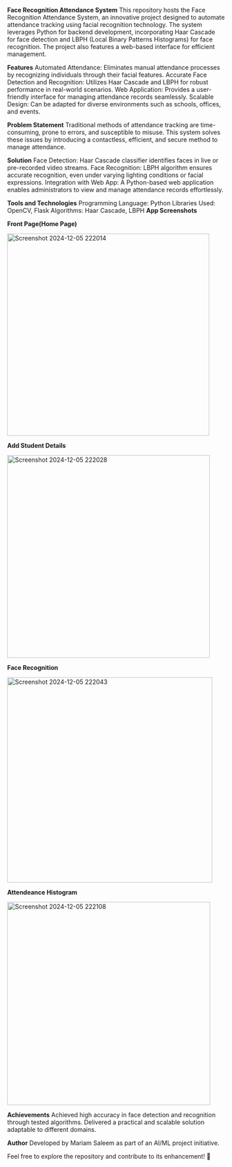 **Face Recognition Attendance System**
This repository hosts the Face Recognition Attendance System, an innovative project designed to automate attendance tracking using facial recognition technology. The system leverages Python for backend development, incorporating Haar Cascade for face detection and LBPH (Local Binary Patterns Histograms) for face recognition. The project also features a web-based interface for efficient management.

**Features**
Automated Attendance: Eliminates manual attendance processes by recognizing individuals through their facial features.
Accurate Face Detection and Recognition: Utilizes Haar Cascade and LBPH for robust performance in real-world scenarios.
Web Application: Provides a user-friendly interface for managing attendance records seamlessly.
Scalable Design: Can be adapted for diverse environments such as schools, offices, and events.

**Problem Statement**
Traditional methods of attendance tracking are time-consuming, prone to errors, and susceptible to misuse. This system solves these issues by introducing a contactless, efficient, and secure method to manage attendance.

**Solution**
Face Detection: Haar Cascade classifier identifies faces in live or pre-recorded video streams.
Face Recognition: LBPH algorithm ensures accurate recognition, even under varying lighting conditions or facial expressions.
Integration with Web App: A Python-based web application enables administrators to view and manage attendance records effortlessly.

**Tools and Technologies**
Programming Language: Python
Libraries Used: OpenCV, Flask
Algorithms: Haar Cascade, LBPH
**App Screenshots**

**Front Page(Home Page)**

<img width="468" alt="Screenshot 2024-12-05 222014" src="https://github.com/user-attachments/assets/7c5fe84a-50e8-4092-b64a-4c641c237bfa">

**Add Student Details**

<img width="469" alt="Screenshot 2024-12-05 222028" src="https://github.com/user-attachments/assets/03c84fa8-9bca-452b-b54b-02f84a18522d">

**Face Recognition**

<img width="475" alt="Screenshot 2024-12-05 222043" src="https://github.com/user-attachments/assets/2390057a-ce02-4bfc-b66d-d06c8e75ee5e">

**Attendeance Histogram**

<img width="470" alt="Screenshot 2024-12-05 222108" src="https://github.com/user-attachments/assets/dae639ab-c1f6-4ce9-8069-cd502edb5f74">

**Achievements**
Achieved high accuracy in face detection and recognition through tested algorithms.
Delivered a practical and scalable solution adaptable to different domains.

**Author**
Developed by Mariam Saleem as part of an AI/ML project initiative.

Feel free to explore the repository and contribute to its enhancement! 🎉
